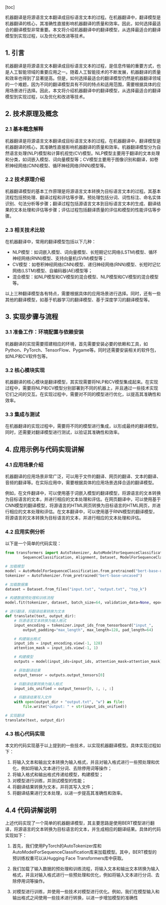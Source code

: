 
[toc]                    
                
                
机器翻译是将源语言文本翻译成目标语言文本的过程。在机器翻译中，翻译模型是机器翻译的核心，其准确性直接影响机器翻译的质量和效率。因此，如何选择最适合的翻译模型非常重要。本文将介绍机器翻译中的翻译模型，从选择最适合的翻译模型到实现过程，以及优化和改进等技术。

## 1. 引言

机器翻译是将源语言文本翻译成目标语言文本的过程，是信息传输的重要方式，也是人工智能领域的重要应用之一。随着人工智能技术的不断发展，机器翻译的质量和效率也得到了显著提高。但是，如何选择最适合的翻译模型仍然是机器翻译领域的一个难题，因为不同的翻译模型具有不同的特点和适用范围，需要根据具体的应用场景进行选择。因此，本文将介绍机器翻译中的翻译模型，从选择最适合的翻译模型到实现过程，以及优化和改进等技术。

## 2. 技术原理及概念

### 2.1 基本概念解释

机器翻译是将源语言文本翻译成目标语言文本的过程。在机器翻译中，翻译模型是机器翻译的核心，其准确性直接影响机器翻译的质量和效率。机器翻译模型分为自然语言处理(NLP)模型和计算机视觉(CV)模型。NLP模型主要用于翻译的文本处理和分类，如词嵌入模型、词向量模型等；CV模型主要用于图像识别和翻译，如卷积神经网络(CNN)模型、循环神经网络(RNN)模型等。

### 2.2 技术原理介绍

机器翻译模型的基本工作原理是将源语言文本转换为目标语言文本的过程。其基本流程包括预处理、翻译过程和评估等步骤。预处理包括分词、词性标注、命名实体识别、句法分析等步骤；翻译过程包括源语言文本到目标语言文本的生成、翻译结果的文本处理和评估等步骤；评估过程包括翻译质量的评估和模型的性能评估等步骤。

### 2.3 相关技术比较

在机器翻译中，常用的翻译模型包括以下几种：

- NLP模型：如词嵌入模型、词向量模型、长短期记忆网络(LSTM)模型、循环神经网络(RNN)模型、支持向量机(SVM)模型等；
- CV模型：如卷积神经网络(CNN)模型、递归神经网络(RNN)模型、长短时记忆网络(LSTM)模型、自编码器(AE)模型等；
- 混合模型：如NLP模型和CV模型的混合模型、NLP模型和CV模型的混合模型等。

以上三种翻译模型各有特点，需要根据具体的应用场景进行选择。同时，还有一些其他的翻译模型，如基于机器学习的翻译模型、基于深度学习的翻译模型等。

## 3. 实现步骤与流程

### 3.1 准备工作：环境配置与依赖安装

机器翻译的实现需要搭建相应的环境，首先需要安装必要的依赖和工具，如Python、PyTorch、TensorFlow、Pygame等。同时还需要安装相关的软件包，如NLP和CV软件包等。

### 3.2 核心模块实现

机器翻译的核心模块是翻译模型，其实现需要将NLP和CV模型集成起来。在实现过程中，需要将NLP和CV模型分别部署到不同的机器上，并且通过一些技术实现它们之间的交互。在实现过程中，需要对不同的模型进行优化，以提高其准确性和效率。

### 3.3 集成与测试

在机器翻译的实现过程中，需要将不同的模型进行集成，以形成最终的翻译模型。同时，还需要对翻译模型进行测试，以验证其准确性和效率。

## 4. 应用示例与代码实现讲解

### 4.1 应用场景介绍

机器翻译的应用场景非常广泛，可以用于文件的翻译、网页的翻译、文本的翻译、音频的翻译等。在实际应用中，需要根据具体的应用场景选择合适的翻译模型。

例如，在文件翻译中，可以使用基于词嵌入模型的翻译模型，将源语言的文本转换为目标语言的文本，并进行相应的文本处理和评估。在网页翻译中，可以使用基于CNN模型的翻译模型，将源语言的HTML网页转换为目标语言的HTML网页，并进行相应的文本处理和评估。在文本翻译中，可以使用基于RNN模型的翻译模型，将源语言的文本转换为目标语言的文本，并进行相应的文本处理和评估。

### 4.2 应用实例分析

以下是一个简单的代码实现：

```python
from transformers import AutoTokenizer, AutoModelForSequenceClassification, AutoReLU, AutoDropout,
        SequenceClassification, Alignment, Dataset, ModelForSequenceClassification

# 加载模型
model = AutoModelForSequenceClassification.from_pretrained("bert-base-uncased")
tokenizer = AutoTokenizer.from_pretrained("bert-base-uncased")

# 加载数据集
dataset = Dataset.from_files("input.txt", "output.txt", "top_k")

# 构建数据预处理和训练流程
model.fit(tokenizer, dataset, batch_size=64, validation_data=None, epochs=10)

# 进行翻译，将翻译结果转换为文本
def translate(text, output_dir):
    # 将源语言文本转换为输入格式
    input_encoding = tokenizer.input_ids_from_tensorboard("input_",
        output_padding="max_length", max_length=128, pad_length=64)

    # 构建输出格式
    input_ids = input_encoding.view(-1, 128)
    attention_mask = input_ids.view(-1, 1)

    # 构建模型
    outputs = model(input_ids=input_ids, attention_mask=attention_mask)

    # 获取翻译结果
    output_tensor = outputs.output_tensors[0]

    # 将翻译结果转换为输入格式
    input_ids_unified = output_tensor[0, :, :, :]

    # 将翻译结果写入文件
    with open(output_dir + "output.txt", "w") as file:
        file.write("output: " + str(input_ids_unified))

# 实现翻译
translate(text, output_dir)
```

### 4.3 核心代码实现

本文的代码实现基于以上提到的一些技术，以实现机器翻译模型。具体实现过程如下：

1. 将输入文本和输出文本转换为输入格式，并且对输入格式进行一些预处理和优化，例如将输入文本进行分词、去除停用词等操作；
2. 将输入格式和输出格式传递给模型，构建模型；
3. 对模型进行训练，并测试模型的性能；
4. 将翻译结果转换为文本，并将其写入文件；
5. 将翻译结果进行文本处理，以进一步提高其准确性和效率。

## 4.4 代码讲解说明

上述代码实现了一个简单的机器翻译模型，其主要思路是使用BERT模型进行翻译，将源语言的文本转换为目标语言的文本，并生成相应的翻译结果。具体的代码实现如下：

1. 首先，我们使用PyTorch的AutoTokenizer库和AutoModelForSequenceClassification库来加载模型。其中，BERT模型的预训练权重可以从Hugging Face Transformers库中获取。

2. 我们加载了输入数据的预处理和训练流程，将输入文本和输出文本转换为输入格式，并且对输入格式进行一些预处理和优化，例如将输入文本进行分词、去除停用词等操作。

3. 对模型进行训练，并使用一些技术对模型进行优化。例如，我们在模型输入和输出格式之间使用一些技术进行转换，以进一步增加模型的准确性

